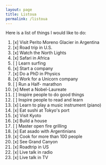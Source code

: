 ```yaml
---
layout: page
title: Listoua
permalink: /listoua
---
```


Here is a list of things I would like to do:

1. [x] Visit Perito Moreno Glacier in Argentina
2. [x] Road trip in U.S.
3. [x] Watch the North Lights
4. [x] Safari in Africa
5. [ ] Learn surfing
6. [x] Start a company 
7. [x] Do a PhD in Physics
9. [x] Work for a Unicorn company
10. [ ] Run a Half- marathon
11. [x] Meet a Nobel-Laureate
12. [ ] Inspire people to do good things
13. [ ] Inspire people to read and learn 
14. [x] Learn to play a music instrument (piano)
15. [x] Eat sushi at Tokyo's port
16. [x] Visit Kyoto
17. [x] Build a house
18. [ ] Master open fire grilling
19. [x] Eat asado with Argentinians
20. [x] Cook for more than 100 people
21. [x] See Grand Canyon
22. [x] Roadtrip in US
23. [x] Live talk in radio
24. [x] Live talk in TV
